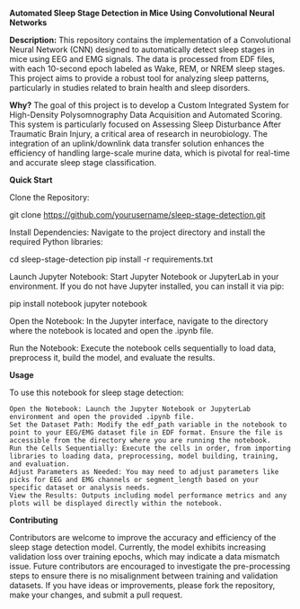 **Automated Sleep Stage Detection in Mice Using Convolutional Neural Networks**

**Description:**
This repository contains the implementation of a Convolutional Neural Network (CNN) designed to automatically detect sleep stages in mice using EEG and EMG signals. The data is processed from EDF files, with each 10-second epoch labeled as Wake, REM, or NREM sleep stages. This project aims to provide a robust tool for analyzing sleep patterns, particularly in studies related to brain health and sleep disorders.

**Why?**
The goal of this project is to develop a Custom Integrated System for High-Density Polysomnography Data Acquisition and Automated Scoring. This system is particularly focused on Assessing Sleep Disturbance After Traumatic Brain Injury, a critical area of research in neurobiology. The integration of an uplink/downlink data transfer solution enhances the efficiency of handling large-scale murine data, which is pivotal for real-time and accurate sleep stage classification.

**Quick Start**

Clone the Repository:

git clone https://github.com/yourusername/sleep-stage-detection.git

Install Dependencies: Navigate to the project directory and install the required Python libraries:

cd sleep-stage-detection
pip install -r requirements.txt

Launch Jupyter Notebook: Start Jupyter Notebook or JupyterLab in your environment. If you do not have Jupyter installed, you can install it via pip:

pip install notebook
jupyter notebook

Open the Notebook: In the Jupyter interface, navigate to the directory where the notebook is located and open the .ipynb file.

Run the Notebook: Execute the notebook cells sequentially to load data, preprocess it, build the model, and evaluate the results.

**Usage**

To use this notebook for sleep stage detection:

    Open the Notebook: Launch the Jupyter Notebook or JupyterLab environment and open the provided .ipynb file.
    Set the Dataset Path: Modify the edf_path variable in the notebook to point to your EEG/EMG dataset file in EDF format. Ensure the file is accessible from the directory where you are running the notebook.
    Run the Cells Sequentially: Execute the cells in order, from importing libraries to loading data, preprocessing, model building, training, and evaluation.
    Adjust Parameters as Needed: You may need to adjust parameters like picks for EEG and EMG channels or segment_length based on your specific dataset or analysis needs.
    View the Results: Outputs including model performance metrics and any plots will be displayed directly within the notebook.

**Contributing**

Contributors are welcome to improve the accuracy and efficiency of the sleep stage detection model. Currently, the model exhibits increasing validation loss over training epochs, which may indicate a data mismatch issue. Future contributors are encouraged to investigate the pre-processing steps to ensure there is no misalignment between training and validation datasets. If you have ideas or improvements, please fork the repository, make your changes, and submit a pull request.

